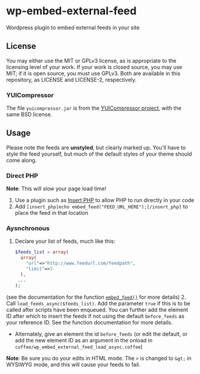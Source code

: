 wp-embed-external-feed
======================

Wordpress plugin to embed external feeds in your site

## License

You may either use the MIT or GPLv3 license, as is appropriate to the licensing level of your work.
If your work is closed source, you may use MIT; if it is open source, you must use GPLv3.
Both are available in this repository, as LICENSE and LICENSE-2, respectively.

### YUICompressor

The file `yuicompressor.jar` is from the [YUICompressor project](https://github.com/yui/yuicompressor), with the same BSD license.

## Usage

Please note the feeds are **unstyled**, but clearly marked up. You'll
have to style the feed yourself, but much of the default styles of
your theme should come along.

### Direct PHP

**Note**: This will slow your page load time!

1. Use a plugin such as
   [Insert PHP](http://www.willmaster.com/software/WPplugins/) to
   allow PHP to run directly in your code
2. Add `[insert_php]echo embed_feed("FEED_URL_HERE");[/insert_php]` to
   place the feed in that location

### Aysnchronous

1. Declare your list of feeds, much like this:

   ```php
   $feeds_list = array(
     array(
       "url"=>"http://www.feedurl.com/feedpath",
       "limit"=>3
     ),
    ...
   );
   ```

  (see the documentation for the function [`embed_feed()`](wp-embed-external-feed.php) for more details)
2. Call `load_feeds_async($feeds_list)`. Add the parameter `true` if this is to be called after scripts have been enqueued. You can further add the element ID after which to insert the feeds if not using the default `before_feeds` as your reference ID. See the function documentation for more details.
   - Alternately, give an element the id `before_feeds` (or edit the default, or add the new element ID as an argument in the onload in `coffee/wp_embed_external_feed_load_async.coffee`)

**Note**: Be sure you do your edits in HTML mode. The `>` is changed to `&gt;` in WYSIWYG mode, and this will cause your feeds to fail.
